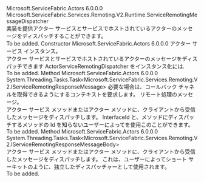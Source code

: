 <Type Name="ActorServiceRemotingDispatcher" FullName="Microsoft.ServiceFabric.Actors.Remoting.V2.Runtime.ActorServiceRemotingDispatcher">
  <TypeSignature Language="C#" Value="public class ActorServiceRemotingDispatcher : Microsoft.ServiceFabric.Services.Remoting.V2.Runtime.ServiceRemotingMessageDispatcher" />
  <TypeSignature Language="ILAsm" Value=".class public auto ansi beforefieldinit ActorServiceRemotingDispatcher extends Microsoft.ServiceFabric.Services.Remoting.V2.Runtime.ServiceRemotingMessageDispatcher" />
  <TypeSignature Language="DocId" Value="T:Microsoft.ServiceFabric.Actors.Remoting.V2.Runtime.ActorServiceRemotingDispatcher" />
  <TypeSignature Language="VB.NET" Value="Public Class ActorServiceRemotingDispatcher&#xA;Inherits ServiceRemotingMessageDispatcher" />
  <TypeSignature Language="F#" Value="type ActorServiceRemotingDispatcher = class&#xA;    inherit ServiceRemotingMessageDispatcher" />
  <AssemblyInfo>
    <AssemblyName>Microsoft.ServiceFabric.Actors</AssemblyName>
    <AssemblyVersion>6.0.0.0</AssemblyVersion>
  </AssemblyInfo>
  <Base>
    <BaseTypeName>Microsoft.ServiceFabric.Services.Remoting.V2.Runtime.ServiceRemotingMessageDispatcher</BaseTypeName>
  </Base>
  <Interfaces />
  <Docs>
    <summary>
            実装を提供<see cref="T:Microsoft.ServiceFabric.Services.Remoting.V2.Runtime.IServiceRemotingMessageHandler" />アクター サービスとサービスでホストされているアクターのメッセージをディスパッチすることができます。
            </summary>
    <remarks>To be added.</remarks>
  </Docs>
  <Members>
    <Member MemberName=".ctor">
      <MemberSignature Language="C#" Value="public ActorServiceRemotingDispatcher (Microsoft.ServiceFabric.Actors.Runtime.ActorService actorService, Microsoft.ServiceFabric.Services.Remoting.V2.IServiceRemotingMessageBodyFactory serviceRemotingRequestMessageBodyFactory);" />
      <MemberSignature Language="ILAsm" Value=".method public hidebysig specialname rtspecialname instance void .ctor(class Microsoft.ServiceFabric.Actors.Runtime.ActorService actorService, class Microsoft.ServiceFabric.Services.Remoting.V2.IServiceRemotingMessageBodyFactory serviceRemotingRequestMessageBodyFactory) cil managed" />
      <MemberSignature Language="DocId" Value="M:Microsoft.ServiceFabric.Actors.Remoting.V2.Runtime.ActorServiceRemotingDispatcher.#ctor(Microsoft.ServiceFabric.Actors.Runtime.ActorService,Microsoft.ServiceFabric.Services.Remoting.V2.IServiceRemotingMessageBodyFactory)" />
      <MemberSignature Language="F#" Value="new Microsoft.ServiceFabric.Actors.Remoting.V2.Runtime.ActorServiceRemotingDispatcher : Microsoft.ServiceFabric.Actors.Runtime.ActorService * Microsoft.ServiceFabric.Services.Remoting.V2.IServiceRemotingMessageBodyFactory -&gt; Microsoft.ServiceFabric.Actors.Remoting.V2.Runtime.ActorServiceRemotingDispatcher" Usage="new Microsoft.ServiceFabric.Actors.Remoting.V2.Runtime.ActorServiceRemotingDispatcher (actorService, serviceRemotingRequestMessageBodyFactory)" />
      <MemberType>Constructor</MemberType>
      <AssemblyInfo>
        <AssemblyName>Microsoft.ServiceFabric.Actors</AssemblyName>
        <AssemblyVersion>6.0.0.0</AssemblyVersion>
      </AssemblyInfo>
      <Parameters>
        <Parameter Name="actorService" Type="Microsoft.ServiceFabric.Actors.Runtime.ActorService" />
        <Parameter Name="serviceRemotingRequestMessageBodyFactory" Type="Microsoft.ServiceFabric.Services.Remoting.V2.IServiceRemotingMessageBodyFactory" />
      </Parameters>
      <Docs>
        <param name="actorService">アクター サービス インスタンス。</param>
        <param name="serviceRemotingRequestMessageBodyFactory"></param>
        <summary>
            アクター サービスとサービスでホストされているアクターのメッセージをディスパッチできます ActorServiceRemotingDispatcher をインスタンス化には.
            </summary>
        <remarks>To be added.</remarks>
      </Docs>
    </Member>
    <Member MemberName="HandleRequestResponseAsync">
      <MemberSignature Language="C#" Value="public override System.Threading.Tasks.Task&lt;Microsoft.ServiceFabric.Services.Remoting.V2.IServiceRemotingResponseMessage&gt; HandleRequestResponseAsync (Microsoft.ServiceFabric.Services.Remoting.V2.Runtime.IServiceRemotingRequestContext requestContext, Microsoft.ServiceFabric.Services.Remoting.V2.IServiceRemotingRequestMessage requestMessage);" />
      <MemberSignature Language="ILAsm" Value=".method public hidebysig virtual instance class System.Threading.Tasks.Task`1&lt;class Microsoft.ServiceFabric.Services.Remoting.V2.IServiceRemotingResponseMessage&gt; HandleRequestResponseAsync(class Microsoft.ServiceFabric.Services.Remoting.V2.Runtime.IServiceRemotingRequestContext requestContext, class Microsoft.ServiceFabric.Services.Remoting.V2.IServiceRemotingRequestMessage requestMessage) cil managed" />
      <MemberSignature Language="DocId" Value="M:Microsoft.ServiceFabric.Actors.Remoting.V2.Runtime.ActorServiceRemotingDispatcher.HandleRequestResponseAsync(Microsoft.ServiceFabric.Services.Remoting.V2.Runtime.IServiceRemotingRequestContext,Microsoft.ServiceFabric.Services.Remoting.V2.IServiceRemotingRequestMessage)" />
      <MemberSignature Language="VB.NET" Value="Public Overrides Function HandleRequestResponseAsync (requestContext As IServiceRemotingRequestContext, requestMessage As IServiceRemotingRequestMessage) As Task(Of IServiceRemotingResponseMessage)" />
      <MemberSignature Language="F#" Value="override this.HandleRequestResponseAsync : Microsoft.ServiceFabric.Services.Remoting.V2.Runtime.IServiceRemotingRequestContext * Microsoft.ServiceFabric.Services.Remoting.V2.IServiceRemotingRequestMessage -&gt; System.Threading.Tasks.Task&lt;Microsoft.ServiceFabric.Services.Remoting.V2.IServiceRemotingResponseMessage&gt;" Usage="actorServiceRemotingDispatcher.HandleRequestResponseAsync (requestContext, requestMessage)" />
      <MemberType>Method</MemberType>
      <AssemblyInfo>
        <AssemblyName>Microsoft.ServiceFabric.Actors</AssemblyName>
        <AssemblyVersion>6.0.0.0</AssemblyVersion>
      </AssemblyInfo>
      <ReturnValue>
        <ReturnType>System.Threading.Tasks.Task&lt;Microsoft.ServiceFabric.Services.Remoting.V2.IServiceRemotingResponseMessage&gt;</ReturnType>
      </ReturnValue>
      <Parameters>
        <Parameter Name="requestContext" Type="Microsoft.ServiceFabric.Services.Remoting.V2.Runtime.IServiceRemotingRequestContext" />
        <Parameter Name="requestMessage" Type="Microsoft.ServiceFabric.Services.Remoting.V2.IServiceRemotingRequestMessage" />
      </Parameters>
      <Docs>
        <param name="requestContext">必要な場合は、コールバック チャネルを取得できるようにするコンテキストを要求します。</param>
        <param name="requestMessage">リモート処理のメッセージ。</param>
        <summary>
            アクター サービス メソッドまたはアクター メソッドに、クライアントから受信したメッセージをディスパッチします。
            InterfaceId と、メソッドにディスパッチするメソッドの Id を知らないユーザーによってを使用このことができます。
            </summary>
        <returns />
        <remarks>To be added.</remarks>
      </Docs>
    </Member>
    <Member MemberName="HandleRequestResponseAsync">
      <MemberSignature Language="C#" Value="public System.Threading.Tasks.Task&lt;Microsoft.ServiceFabric.Services.Remoting.V2.IServiceRemotingResponseMessageBody&gt; HandleRequestResponseAsync (Microsoft.ServiceFabric.Actors.Remoting.V2.ActorRemotingDispatchHeaders actorDispatchHeaders, Microsoft.ServiceFabric.Services.Remoting.V2.IServiceRemotingRequestMessageBody requestBody, System.Threading.CancellationToken cancellationToken);" />
      <MemberSignature Language="ILAsm" Value=".method public hidebysig instance class System.Threading.Tasks.Task`1&lt;class Microsoft.ServiceFabric.Services.Remoting.V2.IServiceRemotingResponseMessageBody&gt; HandleRequestResponseAsync(class Microsoft.ServiceFabric.Actors.Remoting.V2.ActorRemotingDispatchHeaders actorDispatchHeaders, class Microsoft.ServiceFabric.Services.Remoting.V2.IServiceRemotingRequestMessageBody requestBody, valuetype System.Threading.CancellationToken cancellationToken) cil managed" />
      <MemberSignature Language="DocId" Value="M:Microsoft.ServiceFabric.Actors.Remoting.V2.Runtime.ActorServiceRemotingDispatcher.HandleRequestResponseAsync(Microsoft.ServiceFabric.Actors.Remoting.V2.ActorRemotingDispatchHeaders,Microsoft.ServiceFabric.Services.Remoting.V2.IServiceRemotingRequestMessageBody,System.Threading.CancellationToken)" />
      <MemberSignature Language="F#" Value="override this.HandleRequestResponseAsync : Microsoft.ServiceFabric.Actors.Remoting.V2.ActorRemotingDispatchHeaders * Microsoft.ServiceFabric.Services.Remoting.V2.IServiceRemotingRequestMessageBody * System.Threading.CancellationToken -&gt; System.Threading.Tasks.Task&lt;Microsoft.ServiceFabric.Services.Remoting.V2.IServiceRemotingResponseMessageBody&gt;" Usage="actorServiceRemotingDispatcher.HandleRequestResponseAsync (actorDispatchHeaders, requestBody, cancellationToken)" />
      <MemberType>Method</MemberType>
      <AssemblyInfo>
        <AssemblyName>Microsoft.ServiceFabric.Actors</AssemblyName>
        <AssemblyVersion>6.0.0.0</AssemblyVersion>
      </AssemblyInfo>
      <ReturnValue>
        <ReturnType>System.Threading.Tasks.Task&lt;Microsoft.ServiceFabric.Services.Remoting.V2.IServiceRemotingResponseMessageBody&gt;</ReturnType>
      </ReturnValue>
      <Parameters>
        <Parameter Name="actorDispatchHeaders" Type="Microsoft.ServiceFabric.Actors.Remoting.V2.ActorRemotingDispatchHeaders" />
        <Parameter Name="requestBody" Type="Microsoft.ServiceFabric.Services.Remoting.V2.IServiceRemotingRequestMessageBody" />
        <Parameter Name="cancellationToken" Type="System.Threading.CancellationToken" />
      </Parameters>
      <Docs>
        <param name="actorDispatchHeaders"></param>
        <param name="requestBody"></param>
        <param name="cancellationToken"></param>
        <summary>
            アクター サービス メソッドまたはアクター メソッドに、クライアントから受信したメッセージをディスパッチします。
            これは、ユーザーによってショート サーキットのように、独立したディスパッチャーとして使用されます。
            </summary>
        <returns />
        <remarks>To be added.</remarks>
      </Docs>
    </Member>
  </Members>
</Type>